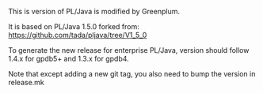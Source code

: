 This is version of PL/Java is modified by Greenplum.

It is based on PL/Java 1.5.0 forked from:
    https://github.com/tada/pljava/tree/V1_5_0

To generate the new release for enterprise PL/Java, version should follow 1.4.x for gpdb5+ and 1.3.x for gpdb4.

Note that except adding a new git tag, you also need to bump the version in release.mk
